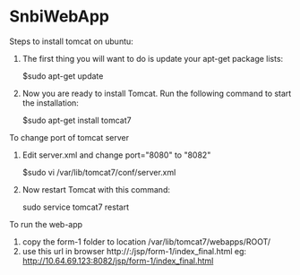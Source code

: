# SnbiWebApp
Steps to install tomcat on ubuntu:

1. The first thing you will want to do is update your apt-get package lists:

    $sudo apt-get update

2. Now you are ready to install Tomcat. Run the following command to start the installation:

    $sudo apt-get install tomcat7

To change port of tomcat server

1. Edit server.xml and change port="8080" to "8082"

    $sudo vi /var/lib/tomcat7/conf/server.xml

    <Connector connectionTimeout="20000" port="8080" protocol="HTTP/1.1" redirectPort="8443"/>
2.  Now restart Tomcat with this command:

    sudo service tomcat7 restart

To run the web-app

1. copy the form-1 folder to location /var/lib/tomcat7/webapps/ROOT/
2. use this url in browser
        http://<IP adress of tomcat server>:<port>/jsp/form-1/index_final.html
        eg: http://10.64.69.123:8082/jsp/form-1/index_final.html

